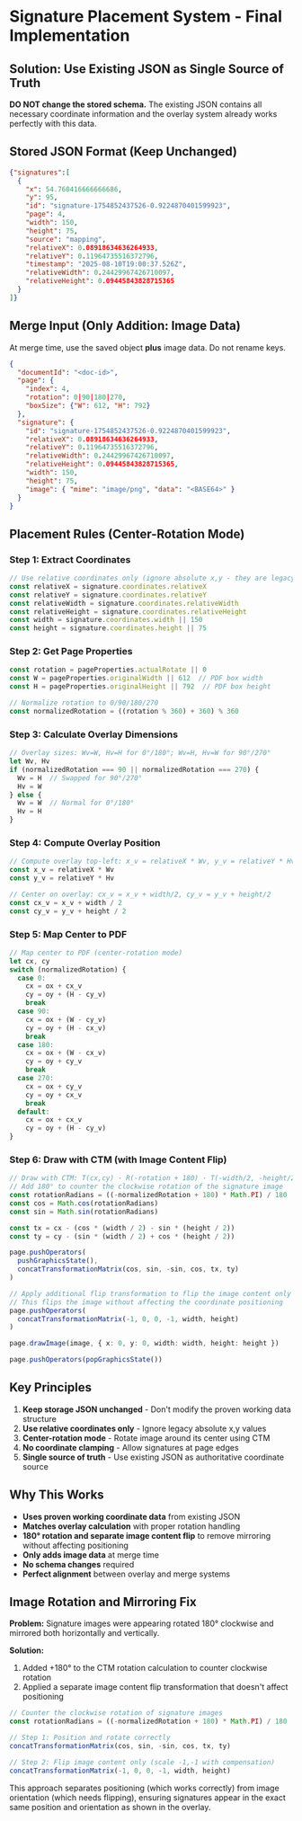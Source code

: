 # Signature Placement System - Final Implementation

## Solution: Use Existing JSON as Single Source of Truth

**DO NOT change the stored schema.** The existing JSON contains all necessary coordinate information and the overlay system already works perfectly with this data.

## Stored JSON Format (Keep Unchanged)
```json
{"signatures":[
  {
    "x": 54.760416666666686,
    "y": 95,
    "id": "signature-1754852437526-0.9224870401599923",
    "page": 4,
    "width": 150,
    "height": 75,
    "source": "mapping",
    "relativeX": 0.08918634636264933,
    "relativeY": 0.11964735516372796,
    "timestamp": "2025-08-10T19:00:37.526Z",
    "relativeWidth": 0.24429967426710097,
    "relativeHeight": 0.09445843828715365
  }
]}
```

## Merge Input (Only Addition: Image Data)

At merge time, use the saved object **plus** image data. Do not rename keys.

```json
{
  "documentId": "<doc-id>",
  "page": { 
    "index": 4, 
    "rotation": 0|90|180|270, 
    "boxSize": {"W": 612, "H": 792} 
  },
  "signature": {
    "id": "signature-1754852437526-0.9224870401599923",
    "relativeX": 0.08918634636264933,
    "relativeY": 0.11964735516372796,
    "relativeWidth": 0.24429967426710097,
    "relativeHeight": 0.09445843828715365,
    "width": 150,
    "height": 75,
    "image": { "mime": "image/png", "data": "<BASE64>" }
  }
}
```

## Placement Rules (Center-Rotation Mode)

### Step 1: Extract Coordinates
```typescript
// Use relative coordinates only (ignore absolute x,y - they are legacy)
const relativeX = signature.coordinates.relativeX
const relativeY = signature.coordinates.relativeY  
const relativeWidth = signature.coordinates.relativeWidth
const relativeHeight = signature.coordinates.relativeHeight
const width = signature.coordinates.width || 150
const height = signature.coordinates.height || 75
```

### Step 2: Get Page Properties
```typescript
const rotation = pageProperties.actualRotate || 0
const W = pageProperties.originalWidth || 612  // PDF box width
const H = pageProperties.originalHeight || 792  // PDF box height

// Normalize rotation to 0/90/180/270
const normalizedRotation = ((rotation % 360) + 360) % 360
```

### Step 3: Calculate Overlay Dimensions
```typescript
// Overlay sizes: Wv=W, Hv=H for 0°/180°; Wv=H, Hv=W for 90°/270°
let Wv, Hv
if (normalizedRotation === 90 || normalizedRotation === 270) {
  Wv = H  // Swapped for 90°/270°
  Hv = W
} else {
  Wv = W  // Normal for 0°/180°
  Hv = H
}
```

### Step 4: Compute Overlay Position
```typescript
// Compute overlay top-left: x_v = relativeX * Wv, y_v = relativeY * Hv
const x_v = relativeX * Wv
const y_v = relativeY * Hv

// Center on overlay: cx_v = x_v + width/2, cy_v = y_v + height/2
const cx_v = x_v + width / 2
const cy_v = y_v + height / 2
```

### Step 5: Map Center to PDF
```typescript
// Map center to PDF (center-rotation mode)
let cx, cy
switch (normalizedRotation) {
  case 0:
    cx = ox + cx_v
    cy = oy + (H - cy_v)
    break
  case 90:
    cx = ox + (W - cy_v)
    cy = oy + (H - cx_v)
    break
  case 180:
    cx = ox + (W - cx_v)
    cy = oy + cy_v
    break
  case 270:
    cx = ox + cy_v
    cy = oy + cx_v
    break
  default:
    cx = ox + cx_v
    cy = oy + (H - cy_v)
}
```

### Step 6: Draw with CTM (with Image Content Flip)
```typescript
// Draw with CTM: T(cx,cy) · R(-rotation + 180) · T(-width/2, -height/2)  
// Add 180° to counter the clockwise rotation of the signature image
const rotationRadians = ((-normalizedRotation + 180) * Math.PI) / 180
const cos = Math.cos(rotationRadians)
const sin = Math.sin(rotationRadians)

const tx = cx - (cos * (width / 2) - sin * (height / 2))
const ty = cy - (sin * (width / 2) + cos * (height / 2))

page.pushOperators(
  pushGraphicsState(),
  concatTransformationMatrix(cos, sin, -sin, cos, tx, ty)
)

// Apply additional flip transformation to flip the image content only
// This flips the image without affecting the coordinate positioning
page.pushOperators(
  concatTransformationMatrix(-1, 0, 0, -1, width, height)
)

page.drawImage(image, { x: 0, y: 0, width: width, height: height })

page.pushOperators(popGraphicsState())
```

## Key Principles

1. **Keep storage JSON unchanged** - Don't modify the proven working data structure
2. **Use relative coordinates only** - Ignore legacy absolute x,y values
3. **Center-rotation mode** - Rotate image around its center using CTM
4. **No coordinate clamping** - Allow signatures at page edges
5. **Single source of truth** - Use existing JSON as authoritative coordinate source

## Why This Works

- **Uses proven working coordinate data** from existing JSON
- **Matches overlay calculation** with proper rotation handling
- **180° rotation and separate image content flip** to remove mirroring without affecting positioning
- **Only adds image data** at merge time
- **No schema changes** required
- **Perfect alignment** between overlay and merge systems

## Image Rotation and Mirroring Fix

**Problem:** Signature images were appearing rotated 180° clockwise and mirrored both horizontally and vertically.

**Solution:** 
1. Added +180° to the CTM rotation calculation to counter clockwise rotation
2. Applied a separate image content flip transformation that doesn't affect positioning

```typescript
// Counter the clockwise rotation of signature images
const rotationRadians = ((-normalizedRotation + 180) * Math.PI) / 180

// Step 1: Position and rotate correctly
concatTransformationMatrix(cos, sin, -sin, cos, tx, ty)

// Step 2: Flip image content only (scale -1,-1 with compensation)
concatTransformationMatrix(-1, 0, 0, -1, width, height)
```

This approach separates positioning (which works correctly) from image orientation (which needs flipping), ensuring signatures appear in the exact same position and orientation as shown in the overlay.

